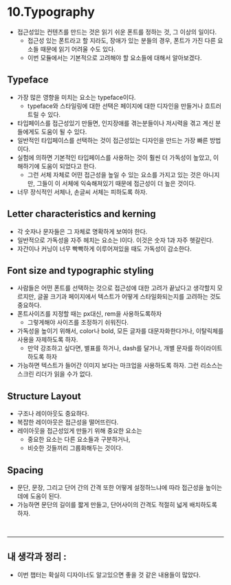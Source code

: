 # 10.Typography

- 접근성있는 컨텐츠를 만드는 것은 읽기 쉬운 폰트를 정하는 것, 그 이상의 일이다.
  - 접근성 있는 폰트라고 할 지라도, 장애가 있는 분들의 경우, 폰트가 가진 다른 요소들 때문에 읽기 어려울 수도 있다.
  - 이번 모듈에서는 기본적으로 고려해야 할 요소들에 대해서 알아보겠다.

## Typeface

- 가장 많은 영향을 미치는 요소는 typeface이다.
  - typeface와 스타일링에 대한 선택은 페이지에 대한 디자인을 만들거나 흐트러트릴 수 있다.
- 타입페이스를 접근성있기 만들면, 인지장애를 겪는분들이나 저시력을 겪고 계신 분들에게도 도움이 될 수 있다.
- 일반적인 타입페이스를 선택하는 것이 접근성있는 디자인을 만드는 가장 빠른 방법이다.
- 실험에 의하면 기본적인 타입페이스를 사용하는 것이 훨씬 더 가독성이 높았고, 이해하기에 도움이 되었다고 한다.
  - 그런 서체 자체로 어떤 접근성을 높일 수 있는 요소를 가지고 있는 것은 아니지만, 그들이 이 서체에 익숙해져있기 때문에 접근성이 더 높은 것이다.
- 너무 장식적인 서체나, 손글씨 서체는 피하도록 하자.

## Letter characteristics and kerning

- 각 숫자나 문자들은 그 자체로 명확하게 보여야 한다.
- 일반적으로 가독성을 자주 헤치는 요소는 I이다. 이것은 숫자 1과 자주 헷갈린다.
- 자간이나 커닝이 너무 빡빡하게 이루어져있을 때도 가독성이 감소한다.

## Font size and typographic styling

- 사람들은 어떤 폰트를 선택하는 것으로 접근성에 대한 고려가 끝났다고 생각할지 모르지만, 글꼴 크기과 페이지에서 텍스트가 어떻게 스타일화되는지를 고려하는 것도 중요하다.
- 폰트사이즈를 지정할 때는 px대신, rem을 사용하도록하자
  - 그렇게해야 사이즈를 조정하기 쉬워진다.
- 가독성을 높이기 위해서, color나 bold, 모든 글자를 대문자화한다거나, 이탈릭체를 사용을 자제하도록 하자.
  - 만약 강조하고 싶다면, 별표를 하거나, dash를 달거나, 개별 문자를 하이라이트하도록 하자
- 가능하면 텍스트가 들어간 이미지 보다는 마크업을 사용하도록 하자. 그런 리소스는 스크린 리더가 읽을 수가 없다.

## Structure Layout

- 구조나 레이아웃도 중요하다.
- 복잡한 레이아웃은 접근성을 떨어뜨린다.
- 레이아웃을 접근성있게 만들기 위해 중요한 요소는
  - 중요한 요소는 다른 요소들과 구분하거나,
  - 비슷한 것들끼리 그룹화해두는 것이다.

## Spacing

- 문단, 문장, 그리고 단어 간의 간격 또한 어떻게 설정하느냐에 따라 접근성을 높이는데에 도움이 된다.
- 가능하면 문단의 길이를 짧게 만들고, 단어사이의 간격도 적절히 넓게 배치하도록 하자.

<br>

---

## 내 생각과 정리 :

- 이번 챕터는 확실히 디자이너도 알고있으면 좋을 것 같은 내용들이 많았다.
